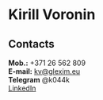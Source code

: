 # Kirill Voronin
## Contacts
**Mob.:** +371 26 562 809\
**E-mail:** kv@glexim.eu\
**Telegram** @k044k\
[LinkedIn][id]

[id]: https://www.linkedin.com/in/kirill-voronin/